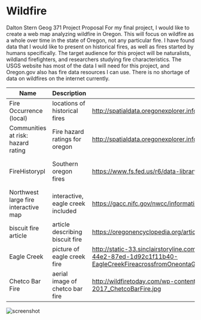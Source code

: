 # Wildfire

Dalton Stern
Geog 371
Project Proposal
For my final project, I would like to create a web map analyzing wildfire in Oregon. This will focus on wildfire as a whole over time in the state of Oregon, not any particular fire. I have found data that I would like to present on historical fires, as well as fires started by humans specifically. The target audience for this project will be naturalists, wildland firefighters, and researchers studying fire characteristics. The USGS website has most of the data I will need for this project, and Oregon.gov also has fire data resources I can use. There is no shortage of data on wildfires on the internet currently. 

| Name                                	|Description                      	|URL                                     	|Memo                                	|etc| 
|---|---|---|---|---|
  Fire Occurrence (local)             	|locations of historical fires    	|http://spatialdata.oregonexplorer.info/geoportal/search	|quick look at fires over time       	|point|       
  |Communities at risk: hazard rating  	|Fire hazard ratings for oregon   	|http://spatialdata.oregonexplorer.info/geoportal/search	|Whole state fire hazard risk        	|polygon|     
  |FireHistorypl                       	|Southern oregon fires            	|https://www.fs.fed.us/r6/data-library/gis/rogue-siskiyou/index.shtml	|includes Chetco bar and biscuit fire	|polygon|     
  |Northwest large fire interactive map	|interactive, eagle creek included	|https://gacc.nifc.gov/nwcc/information/fire_info#OR-RSF-000326	|interactive, embed this             	|embedded map|
  |biscuit fire article                	|article describing biscuit fire  	|https://oregonencyclopedia.org/articles/biscuit_fire_of_2002/#.WePG52hSyUk	|link to biscuit fire                	|article|     
  |Eagle Creek                         	|picture of eagle creek fire      	|http://static-33.sinclairstoryline.com/resources/media/b644cae8-d110-44e2-87ed-1d92c1f11b40-EagleCreekFireacrossfromOneontaGorgePhotobyTristanFortsch.jpg	|link to eagle creek fire            	|picture|     
  |Chetco Bar Fire                     	|aerial image of chetco bar fire  	|http://wildfiretoday.com/wp-content/uploads/2017/08/SatPhoto_8-22-2017_ChetcoBarFire.jpg	|link to chetco bar fire             	|picture|     


![screenshot](ThisPC/Documents/classy/Geog371/project/firepoints.png)
